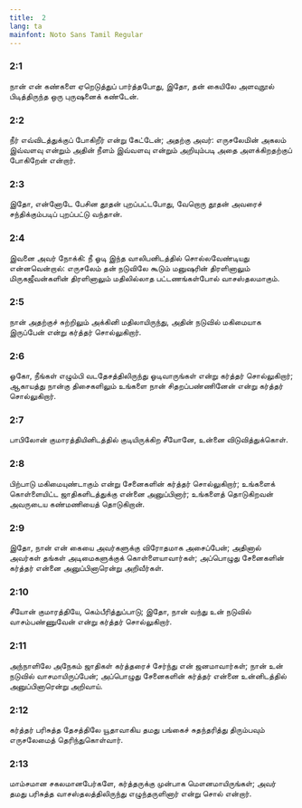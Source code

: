 ```yaml
---
title:  2
lang: ta
mainfont: Noto Sans Tamil Regular
---
```


###  2:1

நான் என் கண்களை ஏறெடுத்துப் பார்த்தபோது, இதோ, தன் கையிலே அளவுநூல் பிடித்திருந்த ஒரு புருஷனைக் கண்டேன்.

###  2:2

நீர் எவ்விடத்துக்குப் போகிறீர் என்று கேட்டேன்; அதற்கு அவர்: எருசலேமின் அகலம் இவ்வளவு என்றும் அதின் நீளம் இவ்வளவு என்றும் அறியும்படி அதை அளக்கிறதற்குப் போகிறேன் என்றார்.

###  2:3

இதோ, என்னோடே பேசின தூதன் புறப்பட்டபோது, வேறொரு தூதன் அவரைச் சந்திக்கும்படிப் புறப்பட்டு வந்தான்.

###  2:4

இவனை அவர் நோக்கி: நீ ஓடி இந்த வாலிபனிடத்தில் சொல்லவேண்டியது என்னவென்றால்: எருசலேம் தன் நடுவிலே கூடும் மனுஷரின் திரளினாலும் மிருகஜீவன்களின் திரளினாலும் மதிலில்லாத பட்டணங்கள்போல் வாசஸ்தலமாகும்.

###  2:5

நான் அதற்குச் சுற்றிலும் அக்கினி மதிலாயிருந்து, அதின் நடுவில் மகிமையாக இருப்பேன் என்று கர்த்தர் சொல்லுகிறார்.

###  2:6

ஓகோ, நீங்கள் எழும்பி வடதேசத்திலிருந்து ஓடிவாருங்கள் என்று கர்த்தர் சொல்லுகிறார்; ஆகாயத்து நான்கு திசைகளிலும் உங்களை நான் சிதறப்பண்ணினேன் என்று கர்த்தர் சொல்லுகிறார்.

###  2:7

பாபிலோன் குமாரத்தியினிடத்தில் குடியிருக்கிற சீயோனே, உன்னை விடுவித்துக்கொள்.

###  2:8

பிற்பாடு மகிமையுண்டாகும் என்று சேனைகளின் கர்த்தர் சொல்லுகிறார்; உங்களைக் கொள்ளையிட்ட ஜாதிகளிடத்துக்கு என்னை அனுப்பினார்; உங்களைத் தொடுகிறவன் அவருடைய கண்மணியைத் தொடுகிறான்.

###  2:9

இதோ, நான் என் கையை அவர்களுக்கு விரோதமாக அசைப்பேன்; அதினால் அவர்கள் தங்கள் அடிமைகளுக்குக் கொள்ளையாவார்கள்; அப்பொழுது சேனைகளின் கர்த்தர் என்னை அனுப்பினாரென்று அறிவீர்கள்.

###  2:10

சீயோன் குமாரத்தியே, கெம்பீரித்துப்பாடு; இதோ, நான் வந்து உன் நடுவில் வாசம்பண்ணுவேன் என்று கர்த்தர் சொல்லுகிறார்.

###  2:11

அந்நாளிலே அநேகம் ஜாதிகள் கர்த்தரைச் சேர்ந்து என் ஜனமாவார்கள்; நான் உன் நடுவில் வாசமாயிருப்பேன்; அப்பொழுது சேனைகளின் கர்த்தர் என்னை உன்னிடத்தில் அனுப்பினாரென்று அறிவாய்.

###  2:12

கர்த்தர் பரிசுத்த தேசத்திலே யூதாவாகிய தமது பங்கைச் சுதந்தரித்து திரும்பவும் எருசலேமைத் தெரிந்துகொள்வார்.

###  2:13

மாம்சமான சகலமானபேர்களே, கர்த்தருக்கு முன்பாக மௌனமாயிருங்கள்; அவர் தமது பரிசுத்த வாசஸ்தலத்திலிருந்து எழுந்தருளினார் என்று சொல் என்றார்.

